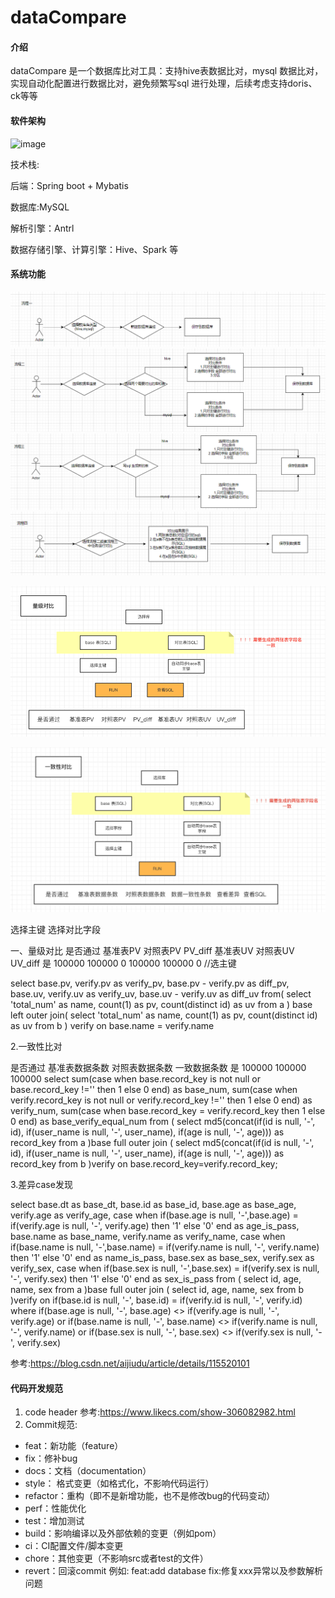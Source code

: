 # dataCompare


#### 介绍
dataCompare 是一个数据库比对工具：支持hive表数据比对，mysql 数据比对，实现自动化配置进行数据比对，避免频繁写sql 进行处理，后续考虑支持doris、ck等等

#### 软件架构

![image](https://user-images.githubusercontent.com/28300167/181693498-683f6676-aa38-4635-82d1-57cb9263fbd3.png)

技术栈:

后端：Spring boot + Mybatis 

数据库:MySQL 

解析引擎：Antrl 

数据存储引擎、计算引擎：Hive、Spark 等 


#### 系统功能

![输入图片说明](image1.png)
![输入图片说明](image2.png)
![输入图片说明](image3.png)
![输入图片说明](image4.png)

![img_1.png](img_1.png)

![img.png](img.png)


选择主键
选择对比字段

一、量级对比
是否通过	基准表PV	对照表PV	PV_diff	基准表UV	对照表UV	UV_diff
是	    100000	100000	    0	    100000	100000	    0
//选主键

select
base.pv,
verify.pv as verify_pv,
base.pv - verify.pv as diff_pv,
base.uv,
verify.uv as verify_uv,
base.uv - verify.uv as diff_uv
from(
select 'total_num'
as name,
count(1) as pv,
count(distinct id) as uv from a
) base
left outer join(
select 'total_num'
as name,
count(1) as pv,
count(distinct id) as uv from b
) verify
on base.name = verify.name



2.一致性比对

是否通过	基准表数据条数	对照表数据条数	一致数据条数
是	        100000	      100000	    100000
select
sum(case when base.record_key is not null or base.record_key !='' then 1 else 0 end) as base_num,
sum(case when verify.record_key is not null or verify.record_key !='' then 1 else 0 end) as verify_num,
sum(case when base.record_key = verify.record_key then 1 else 0 end) as base_verify_equal_num
from (
select
md5(concat(if(id is null, '-', id), if(user_name is null, '-', user_name), if(age is null, '-', age))) as record_key
from a
)base
full outer join (
select
md5(concat(if(id is null, '-', id), if(user_name is null, '-', user_name), if(age is null, '-', age))) as record_key
from b
)verify
on base.record_key=verify.record_key;


3.差异case发现

select base.dt as base_dt,
base.id as base_id,
base.age as base_age,
verify.age as verify_age,
case when if(base.age is null, '-',base.age) = if(verify.age is null, '-', verify.age) then '1'
else '0'
end as age_is_pass,
base.name as base_name,
verify.name as verify_name,
case when if(base.name is null, '-',base.name) = if(verify.name is null, '-', verify.name) then '1'
else '0'
end as name_is_pass,
base.sex as base_sex,
verify.sex as verify_sex,
case when if(base.sex is null, '-',base.sex) = if(verify.sex is null, '-', verify.sex) then '1'
else '0'
end as sex_is_pass
from (
select
id,
age,
name,
sex
from a
)base
full outer join (
select
id,
age,
name,
sex
from b
)verify
on if(base.id is null, '-', base.id) = if(verify.id is null, '-', verify.id)
where if(base.age is null, '-', base.age) <> if(verify.age is null, '-', verify.age)
or if(base.name is null, '-', base.name) <> if(verify.name is null, '-', verify.name)
or if(base.sex is null, '-', base.sex) <> if(verify.sex is null, '-', verify.sex)

参考:https://blog.csdn.net/aijiudu/article/details/115520101

#### 代码开发规范
1.  code header 参考:https://www.likecs.com/show-306082982.html
2.  Commit规范:
- feat：新功能（feature）
- fix：修补bug
- docs：文档（documentation）
- style： 格式变更（如格式化，不影响代码运行）
- refactor：重构（即不是新增功能，也不是修改bug的代码变动）
- perf：性能优化
- test：增加测试
- build：影响编译以及外部依赖的变更（例如pom）
- ci：CI配置文件/脚本变更
- chore：其他变更（不影响src或者test的文件）
- revert：回滚commit
例如:
  feat:add database
  fix:修复xxx异常以及参数解析问题



